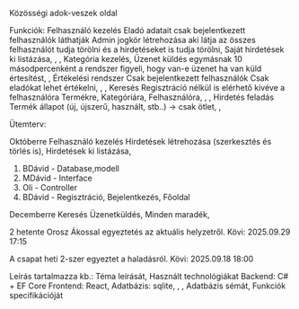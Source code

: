 Közösségi adok-veszek oldal

Funkciók:
Felhasználó kezelés
Eladó adatait csak bejelentkezett felhasználók láthatják
Admin jogkör létrehozása aki látja az összes felhasználót tudja törölni és a hirdetéseket is tudja törölni,
Saját hirdetések ki listázása,
,
,
Kategória kezelés,
Üzenet küldés egymásnak
10 másodpercenként a rendszer figyeli, hogy van-e üzenet ha van küld értesítést,
,
Értékelési rendszer
Csak bejelentkezett felhasználók
Csak eladókat lehet értékelni,
,
,
Keresés
Regisztráció nélkül is elérhető kivéve a felhasználóra
Termékre,
Kategóriára,
Felhasználóra,
,
,
Hirdetés feladás
Termék állapot (új, újszerű, használt, stb..) -> csak ötlet,
,

Ütemterv:

Októberre
Felhasználó kezelés
Hirdetések létrehozása (szerkesztés és törlés is),
Hirdetések ki listázása,

1. BDávid - Database,modell
2. MDávid - Interface 
3. Oli - Controller
4. BDávid - Regisztráció, Bejelentkezés, Főoldal


Decemberre
Keresés
Üzenetküldés,
Minden maradék,


2 hetente Orosz Ákossal egyeztetés az aktuális helyzetről.
Kövi: 2025.09.29 17:15

A csapat heti 2-szer egyeztet a haladásról.
Kövi: 2025.09.18 18:00

Leírás tartalmazza kb.:
Téma leírását,
Használt technológiákat
Backend: C# + EF Core
Frontend: React,
Adatbázis: sqlite,
,
,
Adatbázis sémát,
Funkciók specifikációját


